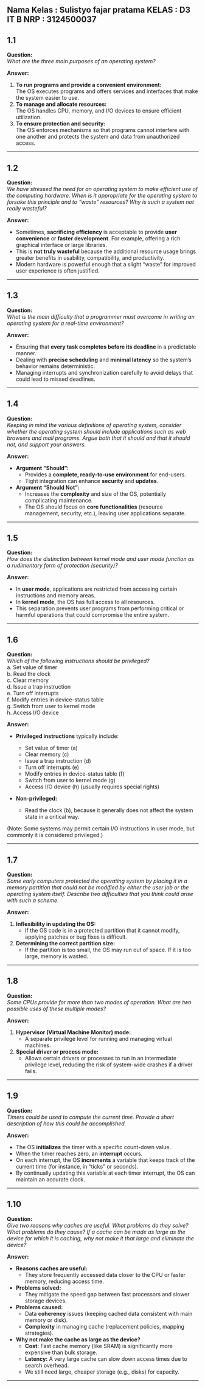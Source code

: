 Nama Kelas : Sulistyo fajar pratama
KELAS : D3 IT B
NRP : 3124500037
---

## 1.1  
**Question:**  
*What are the three main purposes of an operating system?*

**Answer:**  
1. **To run programs and provide a convenient environment:**  
   The OS executes programs and offers services and interfaces that make the system easier to use.  
2. **To manage and allocate resources:**  
   The OS handles CPU, memory, and I/O devices to ensure efficient utilization.  
3. **To ensure protection and security:**  
   The OS enforces mechanisms so that programs cannot interfere with one another and protects the system and data from unauthorized access.

---

## 1.2  
**Question:**  
*We have stressed the need for an operating system to make efficient use of the computing hardware. When is it appropriate for the operating system to forsake this principle and to “waste” resources? Why is such a system not really wasteful?*

**Answer:**  
- Sometimes, **sacrificing efficiency** is acceptable to provide **user convenience** or **faster development**. For example, offering a rich graphical interface or large libraries.  
- This is **not truly wasteful** because the additional resource usage brings greater benefits in usability, compatibility, and productivity.  
- Modern hardware is powerful enough that a slight “waste” for improved user experience is often justified.

---

## 1.3  
**Question:**  
*What is the main difficulty that a programmer must overcome in writing an operating system for a real-time environment?*

**Answer:**  
- Ensuring that **every task completes before its deadline** in a predictable manner.  
- Dealing with **precise scheduling** and **minimal latency** so the system’s behavior remains deterministic.  
- Managing interrupts and synchronization carefully to avoid delays that could lead to missed deadlines.

---

## 1.4  
**Question:**  
*Keeping in mind the various definitions of operating system, consider whether the operating system should include applications such as web browsers and mail programs. Argue both that it should and that it should not, and support your answers.*

**Answer:**  
- **Argument “Should”:**  
  - Provides a **complete, ready-to-use environment** for end-users.  
  - Tight integration can enhance **security** and **updates**.  
- **Argument “Should Not”:**  
  - Increases the **complexity** and size of the OS, potentially complicating maintenance.  
  - The OS should focus on **core functionalities** (resource management, security, etc.), leaving user applications separate.

---

## 1.5  
**Question:**  
*How does the distinction between kernel mode and user mode function as a rudimentary form of protection (security)?*

**Answer:**  
- In **user mode**, applications are restricted from accessing certain instructions and memory areas.  
- In **kernel mode**, the OS has full access to all resources.  
- This separation prevents user programs from performing critical or harmful operations that could compromise the entire system.

---

## 1.6  
**Question:**  
*Which of the following instructions should be privileged?*  
a. Set value of timer  
b. Read the clock  
c. Clear memory  
d. Issue a trap instruction  
e. Turn off interrupts  
f. Modify entries in device-status table  
g. Switch from user to kernel mode  
h. Access I/O device

**Answer:**  
- **Privileged instructions** typically include:  
  - Set value of timer (a)  
  - Clear memory (c)  
  - Issue a trap instruction (d)  
  - Turn off interrupts (e)  
  - Modify entries in device-status table (f)  
  - Switch from user to kernel mode (g)  
  - Access I/O device (h) (usually requires special rights)  

- **Non-privileged:**  
  - Read the clock (b), because it generally does not affect the system state in a critical way.

(Note: Some systems may permit certain I/O instructions in user mode, but commonly it is considered privileged.)

---

## 1.7  
**Question:**  
*Some early computers protected the operating system by placing it in a memory partition that could not be modified by either the user job or the operating system itself. Describe two difficulties that you think could arise with such a scheme.*

**Answer:**  
1. **Inflexibility in updating the OS:**  
   - If the OS code is in a protected partition that it cannot modify, applying patches or bug fixes is difficult.  
2. **Determining the correct partition size:**  
   - If the partition is too small, the OS may run out of space. If it is too large, memory is wasted.

---

## 1.8  
**Question:**  
*Some CPUs provide for more than two modes of operation. What are two possible uses of these multiple modes?*

**Answer:**  
1. **Hypervisor (Virtual Machine Monitor) mode:**  
   - A separate privilege level for running and managing virtual machines.  
2. **Special driver or process mode:**  
   - Allows certain drivers or processes to run in an intermediate privilege level, reducing the risk of system-wide crashes if a driver fails.

---

## 1.9  
**Question:**  
*Timers could be used to compute the current time. Provide a short description of how this could be accomplished.*

**Answer:**  
- The OS **initializes** the timer with a specific count-down value.  
- When the timer reaches zero, an **interrupt** occurs.  
- On each interrupt, the OS **increments** a variable that keeps track of the current time (for instance, in “ticks” or seconds).  
- By continually updating this variable at each timer interrupt, the OS can maintain an accurate clock.

---

## 1.10  
**Question:**  
*Give two reasons why caches are useful. What problems do they solve? What problems do they cause? If a cache can be made as large as the device for which it is caching, why not make it that large and eliminate the device?*

**Answer:**  
- **Reasons caches are useful:**  
  - They store frequently accessed data closer to the CPU or faster memory, reducing access time.  
- **Problems solved:**  
  - They mitigate the speed gap between fast processors and slower storage devices.  
- **Problems caused:**  
  - Data **coherency** issues (keeping cached data consistent with main memory or disk).  
  - **Complexity** in managing cache (replacement policies, mapping strategies).  
- **Why not make the cache as large as the device?**  
  - **Cost:** Fast cache memory (like SRAM) is significantly more expensive than bulk storage.  
  - **Latency:** A very large cache can slow down access times due to search overhead.  
  - We still need large, cheaper storage (e.g., disks) for capacity.

---
